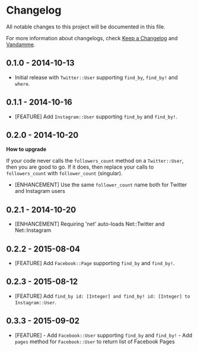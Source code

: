 # Changelog

All notable changes to this project will be documented in this file.

For more information about changelogs, check
[Keep a Changelog](http://keepachangelog.com) and
[Vandamme](http://tech-angels.github.io/vandamme).

## 0.1.0 - 2014-10-13

* Initial release with `Twitter::User` supporting `find_by`, `find_by!` and `where`.

## 0.1.1 - 2014-10-16

* [FEATURE] Add `Instagram::User` supporting `find_by` and `find_by!`.

## 0.2.0 - 2014-10-20

**How to upgrade**

If your code never calls the `followers_count` method on a `Twitter::User`, then you are good to go.
If it does, then replace your calls to `followers_count` with `follower_count` (singular).

* [ENHANCEMENT] Use the same `follower_count` name both for Twitter and Instagram users

## 0.2.1 - 2014-10-20

* [ENHANCEMENT] Requiring 'net' auto-loads Net::Twitter and Net::Instagram

## 0.2.2 - 2015-08-04

* [FEATURE] Add `Facebook::Page` supporting `find_by` and `find_by!`.

## 0.2.3 - 2015-08-12

* [FEATURE] Add `find_by id: [Integer] and find_by! id: [Integer] to Instagram::User`.

## 0.3.3 - 2015-09-02

* [FEATURE] - Add `Facebook::User` supporting `find_by` and `find_by!`
            - Add `pages` method for `Facebook::User` to return list of Facebook Pages
